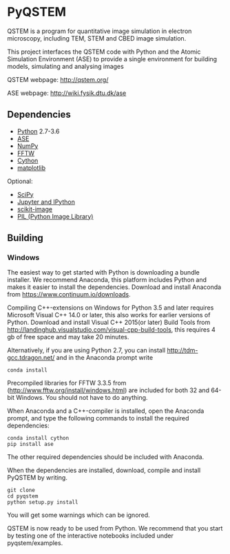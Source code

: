 # PyQSTEM

QSTEM is a program for quantitative image simulation in electron microscopy, including TEM, STEM and CBED image simulation. 

This project interfaces the QSTEM code with Python and the Atomic Simulation Environment (ASE) to provide a single environment for building models, simulating and analysing images

QSTEM webpage: http://qstem.org/

ASE webpage: http://wiki.fysik.dtu.dk/ase

## Dependencies

* [Python](http://www.python.org/) 2.7-3.6
* [ASE](http://wiki.fysik.dtu.dk/ase)
* [NumPy](http://docs.scipy.org/doc/numpy/reference/)
* [FFTW](http://www.fftw.org/)
* [Cython](http://cython.org/)
* [matplotlib](http://matplotlib.org/)

Optional:
* [SciPy](https://www.scipy.org/)
* [Jupyter and IPython](http://jupyter.org/)
* [scikit-image](http://scikit-image.org/)
* [PIL (Python Image Library)](http://www.pythonware.com/products/pil/)

## Building
### Windows

The easiest way to get started with Python is downloading a bundle installer. We recommend Anaconda, this platform includes Python and makes it easier to install the dependencies. Download and install Anaconda from https://www.continuum.io/downloads.

Compiling C++-extensions on Windows for Python 3.5 and later requires Microsoft Visual C++ 14.0 or later, this also works for earlier versions of Python. Download and install Visual C++ 2015(or later) Build Tools from http://landinghub.visualstudio.com/visual-cpp-build-tools, this requires 4 gb of free space and may take 20 minutes.

Alternatively, if you are using Python 2.7, you can install http://tdm-gcc.tdragon.net/ and in the Anaconda prompt write 
```
conda install
```
Precompiled libraries for FFTW 3.3.5 from (http://www.fftw.org/install/windows.html) are included for both 32 and 64-bit Windows. You should not have to do anything.

When Anaconda and a C++-compiler is installed, open the Anaconda prompt, and type the following commands to install the required dependencies:
```
conda install cython
pip install ase
```
The other required dependencies should be included with Anaconda.

When the dependencies are installed, download, compile and install PyQSTEM by writing.
```
git clone 
cd pyqstem
python setup.py install
```
You will get some warnings which can be ignored.

QSTEM is now ready to be used from Python. We recommend that you start by testing one of the interactive notebooks included under pyqstem/examples.

